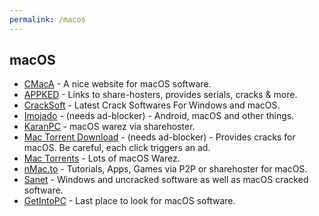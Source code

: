 ```yaml
---
permalink: /macos
---
```


## macOS

- [CMacA](https://cmacapps.com/) - A nice website for macOS software.
- [APPKED](https://www.macbed.com) - Links to share-hosters, provides serials, cracks & more.
- [CrackSoft](https://crackzsoft.com/) - Latest Crack Softwares For Windows and macOS.
- [Imojado](https://www.imojado.org) - (needs ad-blocker) - Android, macOS and other things.
- [KaranPC](https://karanpc.com/mac) - macOS warez via sharehoster.
- [Mac Torrent Download](https://mac-torrent-download.net/) - (needs ad-blocker) - Provides cracks for macOS. Be careful, each click triggers an ad.
- [Mac Torrents](http://mactorrent.co) - Lots of macOS Warez.
- [nMac.to](https://nmac.to) - Tutorials, Apps, Games via P2P or sharehoster for macOS.
- [Sanet](https://sanet.st/) - Windows and uncracked software as well as macOS cracked software.
- [GetIntoPC](https://getintopc.com/) - Last place to look for macOS software.
